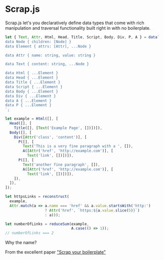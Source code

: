 # Scrap.js

Scrap.js let's you declaratively define data types that come with rich manipulation and traversal functionality built right in with no boilerplate.

```js
let { Text, Attr, Html, Head, Title, Script, Body, Div, P, A } = data`
data Node { children: [Node] }
data Element { attrs: [Attr], ...Node }

data Attr { name: string, value: string }

data Text { content: string, ...Node }

data Html { ...Element }
data Head { ...Element }
data Title { ...Element }
data Script { ...Element }
data Body { ...Element }
data Div { ...Element }
data A { ...Element }
data P { ...Element }
`;

let example = Html([], [
  Head([], [
    Title([], [Text('Example Page', [])])]),
  Body([], [
    Div([Attr('class', 'content')], [
      P([], [
        Text('This is a very fine paragraph with a ', []),
        A([Attr('href', 'http://example.com')], [
          Text('link', [])])]),
      P([], [
        Text('another fine paragraph', []),
        A([Attr('href', 'http://example.com')], [
          Text('link', [])])]),
    ]),
  ]),
]);

let httpsLinks = reconstruct(
  example,
  Attr.match(a => a.name === 'href' && a.value.startsWith('http:')
                  ? Attr('href', `https:${a.value.slice(5)}`)
                  : a)));

let numberOfLinks = reduceSum(example,
                              A.case(() => 1));
// numberOfLinks === 2
```

Why the name?

From the excellent paper ["Scrap your boilerplate"](https://www.microsoft.com/en-us/research/wp-content/uploads/2003/01/hmap.pdf)
